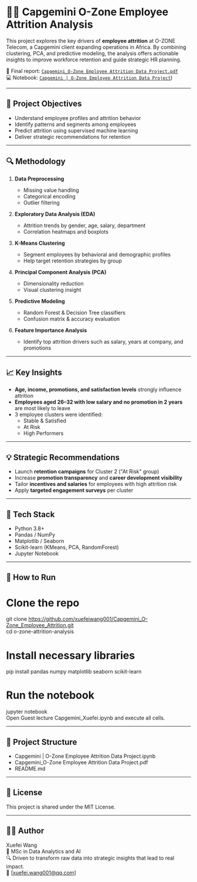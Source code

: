# 🧑‍💼 Capgemini O-Zone Employee Attrition Analysis

This project explores the key drivers of **employee attrition** at O-ZONE Telecom, a Capgemini client expanding operations in Africa. By combining clustering, PCA, and predictive modeling, the analysis offers actionable insights to improve workforce retention and guide strategic HR planning.

📘 Final report: [`Capgemini_O-Zone Employee Attrition Data Project.pdf`](./Capgemini_O-Zone%20Employee%20Attrition%20Data%20Project.pdf)  
💻 Notebook: [`Capgemini | O-Zone Employee Attrition Data Project`](https://github.com/xuefeiwang001/Capgemini_O-Zone_Employee_Attrition/blob/6e85ee1d4d2102b389d811140750758ec883e6fe/Capgemini%20%7C%20O-Zone%20Employee%20Attrition%20Data%20Project))

---

## 📌 Project Objectives

- Understand employee profiles and attrition behavior
- Identify patterns and segments among employees
- Predict attrition using supervised machine learning
- Deliver strategic recommendations for retention

---

## 🔍 Methodology

1. **Data Preprocessing**  
   - Missing value handling  
   - Categorical encoding  
   - Outlier filtering

2. **Exploratory Data Analysis (EDA)**  
   - Attrition trends by gender, age, salary, department  
   - Correlation heatmaps and boxplots

3. **K-Means Clustering**  
   - Segment employees by behavioral and demographic profiles  
   - Help target retention strategies by group

4. **Principal Component Analysis (PCA)**  
   - Dimensionality reduction  
   - Visual clustering insight

5. **Predictive Modeling**  
   - Random Forest & Decision Tree classifiers  
   - Confusion matrix & accuracy evaluation

6. **Feature Importance Analysis**  
   - Identify top attrition drivers such as salary, years at company, and promotions

---

## 📈 Key Insights

- **Age, income, promotions, and satisfaction levels** strongly influence attrition
- **Employees aged 26–32 with low salary and no promotion in 2 years** are most likely to leave
- 3 employee clusters were identified:
  - Stable & Satisfied
  - At Risk
  - High Performers

---

## 💡 Strategic Recommendations

- Launch **retention campaigns** for Cluster 2 ("At Risk" group)
- Increase **promotion transparency** and **career development visibility**
- Tailor **incentives and salaries** for employees with high attrition risk
- Apply **targeted engagement surveys** per cluster

---

## 🧪 Tech Stack

- Python 3.8+  
- Pandas / NumPy  
- Matplotlib / Seaborn  
- Scikit-learn (KMeans, PCA, RandomForest)  
- Jupyter Notebook

---

## 🚀 How to Run

# Clone the repo
git clone https://github.com/xuefeiwang001/Capgemini_O-Zone_Employee_Attrition.git <br>
cd o-zone-attrition-analysis

# Install necessary libraries
pip install pandas numpy matplotlib seaborn scikit-learn

# Run the notebook
jupyter notebook  <br>
Open Guest lecture Capgemini_Xuefei.ipynb and execute all cells.

---

## 📁 Project Structure
- Capgemini | O-Zone Employee Attrition Data Project.ipynb
- Capgemini_O-Zone Employee Attrition Data Project.pdf
- README.md

---

## 📄 License
This project is shared under the MIT License.

---

## 👩‍💻 Author
Xuefei Wang <br>
📘 MSc in Data Analytics and AI <br>
🔍 Driven to transform raw data into strategic insights that lead to real impact. <br>
📧 [xuefei.wang001@qq.com]
